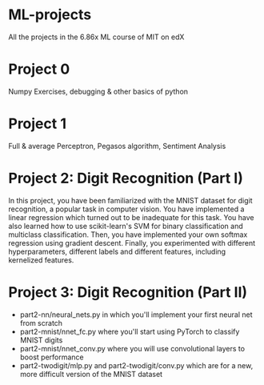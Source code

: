 # ML-projects
 All the projects in the 6.86x ML course of MIT on edX

# Project 0
  Numpy Exercises, debugging & other basics of python
 
# Project 1
  Full & average Perceptron, Pegasos algorithm, Sentiment Analysis
  

# Project 2: Digit Recognition (Part I)
  In this project, you have been familiarized with the MNIST dataset for digit recognition, a popular task in computer vision. You have implemented a linear regression which turned out to be inadequate for this task. You have also learned how to use scikit-learn's SVM for binary  classification and multiclass classification. Then, you have implemented your own softmax regression using gradient descent. Finally, you experimented with different hyperparameters, different labels and different features, including kernelized features.

# Project 3: Digit Recognition (Part II)
  - part2-nn/neural_nets.py in which you'll implement your first neural net from scratch
  - part2-mnist/nnet_fc.py where you'll start using PyTorch to classify MNIST digits
  - part2-mnist/nnet_conv.py where you will use convolutional layers to boost performance
  - part2-twodigit/mlp.py and part2-twodigit/conv.py which are for a new, more difficult version of the MNIST dataset
